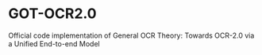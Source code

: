 # GOT-OCR2.0
Official code implementation of General OCR Theory:  Towards OCR-2.0 via a Unified End-to-end Model

